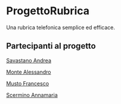 # ProgettoRubrica
Una rubrica telefonica semplice ed efficace.

## Partecipanti al progetto
[Savastano Andrea](https://github.com/savaava)

[Monte Alessandro](https://github.com/Mongisa)

[Musto Francesco](https://github.com/franmu16)

[Scermino Annamaria](https://github.com/annamariaScermino)
